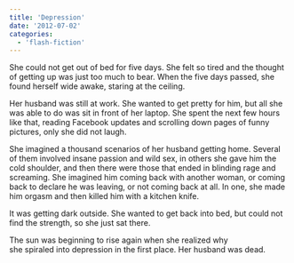 ```yaml
---
title: 'Depression'
date: '2012-07-02'
categories:
  - 'flash-fiction'
---
```


She could not get out of bed for five days. She felt so tired and the thought of
getting up was just too much to bear. When the five days passed, she found
herself wide awake, staring at the ceiling.

<!-- truncate -->


Her husband was still at work. She wanted to get pretty for him, but all she was
able to do was sit in front of her laptop. She spent the next few hours like
that, reading Facebook updates and scrolling down pages of funny pictures, only
she did not laugh.

She imagined a thousand scenarios of her husband getting home. Several of them
involved insane passion and wild sex, in others she gave him the cold shoulder,
and then there were those that ended in blinding rage and screaming. She
imagined him coming back with another woman, or coming back to declare he was
leaving, or not coming back at all. In one, she made him orgasm and then killed
him with a kitchen knife.

It was getting dark outside. She wanted to get back into bed, but could not find
the strength, so she just sat there.

The sun was beginning to rise again when she realized why she spiraled into
depression in the first place. Her husband was dead.
